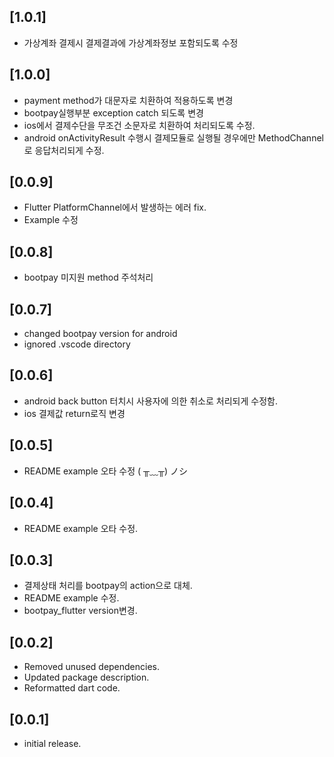 ## [1.0.1]
* 가상계좌 결제시 결제결과에 가상계좌정보 포함되도록 수정

## [1.0.0]
* payment method가 대문자로 치환하여 적용하도록 변경
* bootpay실행부분 exception  catch 되도록 변경
* ios에서 결제수단을 무조건 소문자로 치환하여 처리되도록 수정.
* android onActivityResult 수행시 결제모듈로 실행될 경우에만 MethodChannel로 응답처리되게 수정.

## [0.0.9]
* Flutter PlatformChannel에서 발생하는 에러 fix.
* Example 수정

## [0.0.8]
* bootpay 미지원 method 주석처리

## [0.0.7]
* changed bootpay version for android
* ignored .vscode directory

## [0.0.6]
* android back button 터치시 사용자에 의한 취소로 처리되게 수정함.
* ios 결제값 return로직 변경

## [0.0.5]
* README example 오타 수정 ( ╥﹏╥) ノシ

## [0.0.4]
* README example 오타 수정.

## [0.0.3]
* 결제상태 처리를 bootpay의 action으로 대체.
* README example 수정.
* bootpay_flutter version변경.

## [0.0.2]
* Removed unused dependencies.
* Updated package description.
* Reformatted dart code.

## [0.0.1]
* initial release.
